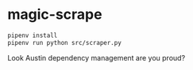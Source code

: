 # magic-scrape

```bash
pipenv install
pipenv run python src/scraper.py
```

Look Austin dependency management are you proud?